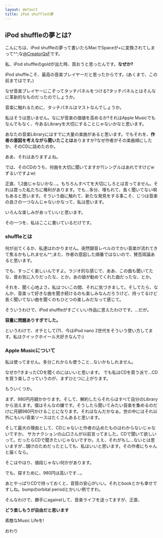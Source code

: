 ```yaml
---
layout: default
title: iPod shuffleの夢
---
```


## iPod shuffleの夢とは?

こんにちは、iPod shuffleの夢って書いたらMacでSpaceが+に変換されてしまって^^;な[@CreatorQsF](http://f.9en.co/?move=mainSns)です。

私、iPod shuffleのgoldが出た時、買おうと思ったんです。**なぜか?**

iPod shuffleこそ、最高の音楽プレイヤーだと思ったからです。(あくまで、この前まではです。)

なぜ音楽プレイヤーにこぞってタッチパネルをつける?タッチパネルとはそんなに革新的なものだったのでしょうか。

音楽に触れるために、タッチパネルはマストなんでしょうか。

私はそうは思いません。なにが音楽の価値を高めるか?それはApple Musicでもなんでもなく、今あるLibraryを大切にすることじゃないかなと思います。

あなたの音楽Libraryにはすでに大量の楽曲があると思います。でもそれを、**作者の意図を考えながら聞いたことは**ありますか?なぜ作者がその楽曲順にしたか、そのCDに詰めたのか。

ああ、それはありますよね。

では、そのCDのうち、何曲を大切に聞いてますか?(シングルはあれですけどwずるいですよw)

正直、1,2曲じゃないかな…。もちろんすべてを大切にしろとは言ってません。それは買った私たちに権利があります。でも…多分、埋もれて、長く聞いてない唄もあると思います。そういう曲に触れて、新たな発見をする事こそ、じつは音楽の良さの一つなんじゃないかなって、私は思います。

いろんな楽しみがあっていいと思います。

その一つを、私はここに書いているだけです。

### shuffleとは

何が出てくるか、私達はわかりません。突然録音レベルのでかい音楽が流れてきて焦るかもしれません^^;また、作者の意図した順番ではないので、賛否両論あると思います。

でも、すっごく楽しいんですよ。ラジオ的な感じで、ああ、この曲も聞いてたな、昔お気に入りだったな、とか。あの娘が勧めてくれた曲だったな、とか。

それを、聞く心地よさ。私はついこの間、それに気づきまして。そしてたら、なんか、音楽って好きな曲を聞き続けるのも楽しみなんだろうけど、持ってるけど長く聞いてない曲を聞くのもひとつの楽しみだなって感じて。

そういうわけで、iPod shuffleがすごくいい作品に思えたわけです。…だが。

**容量に問題ありすぎでした。**

というわけで、オチとして(?)、今はiPod nano 2世代をそういう使い方してます。私はクイックホイール大好きなんで:)

### Apple Musicについて

私は使ってません。多分これからも使うこと…ないかもしれません。

なぜか?きまったCDを聞くのにはいいと思います。
でも私はCDを買う派で…CDを買う楽しさっていうのが、まずひとつに上がります。

もういくつか。

まず、980円月額かかります。そして、解約したらそれらはすべて自分のLibraryから消えます。僕はそんなの嫌です。そうしたら聞いてみたい音楽を集めるのだけに月額980円かけることになります。それはなんだかなぁ。世の中にはそれ以外にもいい音楽ソースはたくさんあると思います。

そして最大の理由として、CDじゃないと作者の込めたものはわからないじゃないですか。
サカナクションの山口さんが以前言ってました。CDで聞いて欲しいって。だったらCDで聞きたいじゃないですか。ええ、それがもし…ないとは思いますが…儲けのためだったとしても、私はいいと思います。その作者にちゃんと届くなら。

そこはやはり、値段じゃない何かがあります。

でも、探すために、980円は高いです…。

あとやっぱりCDで持っておくと、音質の安心がいい。それとbookとかも幸せですしね。bumpのorbital periodとかいい例ですわ。

そんなわけで、勝手にagainstして、音楽ライフを送ってますが、正直、

**どう楽しもうが自由だと思います**

素敵なMusic Lifeを!

おわり